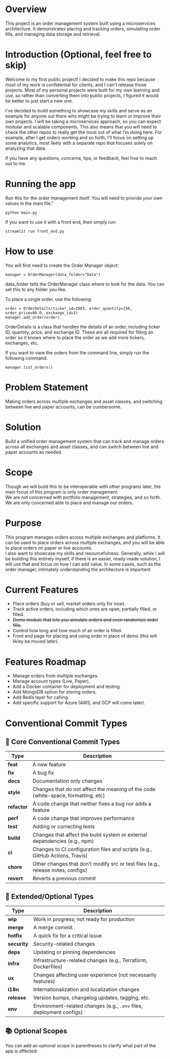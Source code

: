 # Overview
This project is an order management system built using a microservices architecture. It demonstrates placing and tracking orders, simulating order fills, and managing data storage and retrieval. 

 





# Introduction (Optional, feel free to skip)

Welcome to my first public project! I decided to make this repo because most of my work is confidential for clients, and I can't release those projects. Most of my personal projects were built for my own learning and use, so rather than converting them into public projects, I figured it would be better to just start a new one.

I've decided to build something to showcase my skills and serve as an example for anyone out there who might be trying to learn or improve their own projects. I will be taking a microservices approach, so you can expect modular and scalable components. This also means that you will need to check the other repos to really get the most out of what I’m doing here. For example, after I get orders working and so forth, I'll focus on setting up some analytics, most likely with a separate repo that focuses solely on analyzing that data.

If you have any questions, concerns, tips, or feedback, feel free to reach out to me.





# Running the app
Run this for the order management itself. You will need to provide your own values in the main file."
```
python main.py
```

If you want to use it with a front end, then simply run:
```
streamlit run front_end.py
```

# How to use

You will first need to create the Order Manager object:
```
manager = OrderManager(data_folder="Data")
```
data_folder tells the OrderManager class where to look for the data. You can set this to any folder you like. 

To place a single order, use the following:
```
order = OrderDetails(ticker_id=1003, order_quantity=150, order_price=60.0, exchange_id=3)
manager.add_order(order)
```
OrderDetails is a class that handles the details of an order, including ticker ID, quantity, price, and exchange ID. These are all required for filling an order so it knows where to place the order as we add more tickers, exchanges, etc. 

If you want to view the orders from the command line, simply run the following command:
```
manager.list_orders()
```





# Problem Statement

Making orders across multiple exchanges and asset classes, and switching between live and paper accounts, can be cumbersome.

# Solution

Build a unified order management system that can track and manage orders across all exchanges and asset classes, and can switch between live and paper accounts as needed.

# Scope

Though we will build this to be interoperable with other programs later, the main focus of this program is only order management.  
We are not concerned with portfolio management, strategies, and so forth. We are only concerned able to place and manage our orders.

# Purpose

This program manages orders across multiple exchanges and platforms. It can be used to place orders across multiple exchanges, and you will be able to place orders on paper or live accounts.  
I also want to showcase my skills and resourcefulness. Generally, while I will be building this entirely myself, if there is an easier, ready-made solution, I will use that and focus on how I can add value. In some cases, such as the order manager, intimately understanding the architecture is important.

# Current Features

* Place orders (buy or sell, market orders only for now).
* Track active orders, including which ones are open, partially filled, or filled.
* ~~Demo module that lets you simulate orders and even randomize order fills.~~
* Control how long and how much of an order is filled.
* Front end page for placing and using order in place of demo (this will likley be moved later).

# Features Roadmap

* Manage orders from multiple exchanges.
* Manage account types (Live, Paper).
* Add a Docker container for deployment and testing.
* Add MongoDB option for storing orders.
* Add Redis layer for cahing.
* Add specific support for Azure  (AWS, and GCP will come later).











# Conventional Commit Types

## 🔧 Core Conventional Commit Types

| Type       | Description                                                                       |
|------------|-----------------------------------------------------------------------------------|
| **feat**   | A new feature                                                                     |
| **fix**    | A bug fix                                                                         |
| **docs**   | Documentation only changes                                                        |
| **style**  | Changes that do not affect the meaning of the code (white-space, formatting, etc) |
| **refactor** | A code change that neither fixes a bug nor adds a feature                       |
| **perf**   | A code change that improves performance                                           |
| **test**   | Adding or correcting tests                                                        |
| **build**  | Changes that affect the build system or external dependencies (e.g., npm)         |
| **ci**     | Changes to CI configuration files and scripts (e.g., GitHub Actions, Travis)      |
| **chore**  | Other changes that don’t modify src or test files (e.g., release notes, configs)  |
| **revert** | Reverts a previous commit                                                         | 

## 🧪 Extended/Optional Types

| Type          | Description                                                         |
|---------------|---------------------------------------------------------------------|
| **wip**       | Work in progress; not ready for production                          |
| **merge**     | A merge commit                                                      |
| **hotfix**    | A quick fix for a critical issue                                    |
| **security**  | Security-related changes                                            |
| **deps**      | Updating or pinning dependencies                                    |
| **infra**     | Infrastructure-related changes (e.g., Terraform, Dockerfiles)       |
| **ux**        | Changes affecting user experience (not necessarily features)        |
| **i18n**      | Internationalization and localization changes                       |
| **release**   | Version bumps, changelog updates, tagging, etc.                     |
| **env**       | Environment-related changes (e.g., `.env` files, deployment configs)|

## 📚 Optional Scopes

You can add an optional scope in parentheses to clarify what part of the app is affected:





